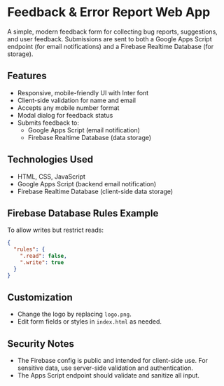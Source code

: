 # Feedback & Error Report Web App

A simple, modern feedback form for collecting bug reports, suggestions, and user feedback. Submissions are sent to both a Google Apps Script endpoint (for email notifications) and a Firebase Realtime Database (for storage).

## Features
- Responsive, mobile-friendly UI with Inter font
- Client-side validation for name and email
- Accepts any mobile number format
- Modal dialog for feedback status
- Submits feedback to:
  - Google Apps Script (email notification)
  - Firebase Realtime Database (data storage)

## Technologies Used
- HTML, CSS, JavaScript
- Google Apps Script (backend email notification)
- Firebase Realtime Database (client-side data storage)

## Firebase Database Rules Example
To allow writes but restrict reads:
```json
{
  "rules": {
    ".read": false,
    ".write": true
  }
}
```

## Customization
- Change the logo by replacing `logo.png`.
- Edit form fields or styles in `index.html` as needed.

## Security Notes
- The Firebase config is public and intended for client-side use. For sensitive data, use server-side validation and authentication.
- The Apps Script endpoint should validate and sanitize all input.